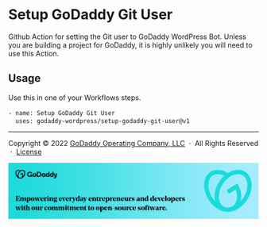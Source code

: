 # Setup GoDaddy Git User

Github Action for setting the Git user to GoDaddy WordPress Bot. Unless you are building a project for GoDaddy, it is highly unlikely you will need to use this Action.

## Usage

Use this in one of your Workflows steps.

```
- name: Setup GoDaddy Git User
  uses: godaddy-wordpress/setup-godaddy-git-user@v1
```

---

Copyright © 2022  [GoDaddy Operating Company, LLC](https://godaddy.com) &nbsp;&middot;&nbsp; All Rights Reserved &nbsp;&middot;&nbsp; [License](LICENSE)

[![GoDaddy Engineering](https://raw.githubusercontent.com/godaddy-wordpress/.github/master/assets/godaddy-oss-readme-banner.webp)](https://www.godaddy.com/engineering/)
